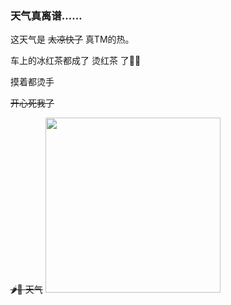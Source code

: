 ### 天气真离谱……

这天气是 <del>太凉快了</del> 真TM的热。

车上的冰红茶都成了 烫红茶 了🌚🌚

摸着都烫手

<del>开心死我了</del>

<del>🌶️🐔 天气</del>
<img src="https://quan.120322.xyz/image/day.jpg" width=280px>
